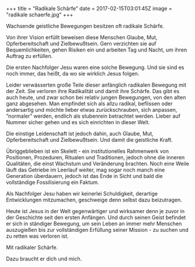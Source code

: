 +++
title = "Radikale Schärfe"
date = 2017-02-15T03:01:45Z
image = "radikale schaerfe.jpg"
+++

Wachsende geistliche Bewegungen besitzen oft radikale Schärfe.

Von ihrer Vision erfüllt beweisen diese Menschen Glaube, Mut, Opferbereitschaft und Zielbewußtsein. 
Gern verzichten sie auf Bequemlichkeiten, gehen Risiken ein und arbeiten Tag und Nacht, um ihren Auftrag 
zu erfüllen.

Die ersten Nachfolger Jesu waren eine solche Bewegung. Und sie sind es noch immer, das heißt, 
da wo sie wirklich Jesus folgen.

Leider verwässerten große Teile dieser anfänglich radikalen Bewegung mit der Zeit. Sie verloren ihre 
Radikalität und damit ihre Schärfe. Das gibt es auch heute, und zwar schon bei relativ jungen Bewegungen, 
von den alten ganz abgesehen. Man empfindet sich als allzu radikal, beflissen oder andersartig und möchte 
lieber etwas zurückschrauben, sich anpassen, ”normaler” werden, endlich als stubenrein betrachtet werden. 
Lieber auf Nummer sicher gehen und es sich einrichten in dieser Welt.

Die einstige Leidenschaft ist jedoch dahin, auch Glaube, Mut, Opferbereitschaft und Zielbewußtsein. 
Und damit die geistliche Kraft.

Übriggeblieben ist ein Skelett - ein institutionelles Rahmenwerk von Positionen, Prozeduren, Ritualen und 
Traditionen, jedoch ohne die inneren Qualitäten, die einst Wachstum und Veränderung brachten. Noch eine 
Weile läuft das Getriebe im Leerlauf weiter, mag sogar noch manch eine Generation überdauern, jedoch ist 
das Ende in Sicht und bald die vollständige Fossilisierung ein Faktum.

Als Nachfolger Jesu haben wir keinerlei Schuldigkeit, derartige Entwicklungen mitzumachen, geschweige denn 
selbst dazu beizutragen.

Heute ist Jesus in der Welt gegenwärtiger und wirksamer denn je zuvor in der Geschichte seit den ersten Anfängen. 
Und durch seinen Geist befindet er sich in ständiger Bewegung, um sein Leben an immer mehr Menschen auszugießen 
bis zur vollständigen Erfüllung seiner Mission - zu suchen und zu retten was verloren ist.

Mit radikaler Schärfe.

Dazu braucht er dich und mich.